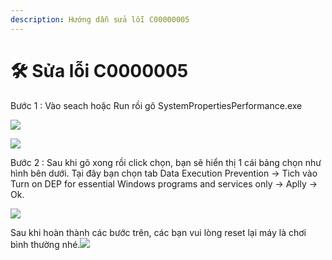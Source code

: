 ```yaml
---
description: Hướng dẫn sửa lỗi C00000005
---
```


# 🛠️ Sửa lỗi C0000005

Bước 1 : Vào seach hoặc Run rồi gõ SystemPropertiesPerformance.exe

![](https://i0.wp.com/diablo2-vn.com/tm/app/uploads/2023/09/1.png?resize=667%2C196\&ssl=1)

![](https://i0.wp.com/diablo2-vn.com/tm/app/uploads/2023/09/2.png?resize=678%2C740\&ssl=1)

Bước 2 : Sau khi gõ xong rồi click chọn, bạn sẽ hiển thị 1 cái bảng chọn như hình bên dưới. Tại đây bạn chọn tab Data Execution Prevention -> Tich vào Turn on DEP for essential Windows programs and services only -> Aplly -> Ok.

![](https://i0.wp.com/diablo2-vn.com/tm/app/uploads/2023/09/3-1-1.png?resize=653%2C1100\&ssl=1)

Sau khi hoàn thành các bước trên, các bạn vui lòng reset lại máy là chơi bình thường nhé.![](https://i0.wp.com/diablo2-vn.com/tm/app/uploads/2023/09/4.png?resize=854%2C1439\&ssl=1)
